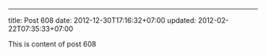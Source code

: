 ---
title: Post 608
date: 2012-12-30T17:16:32+07:00
updated: 2012-02-22T07:35:33+07:00

This is content of post 608